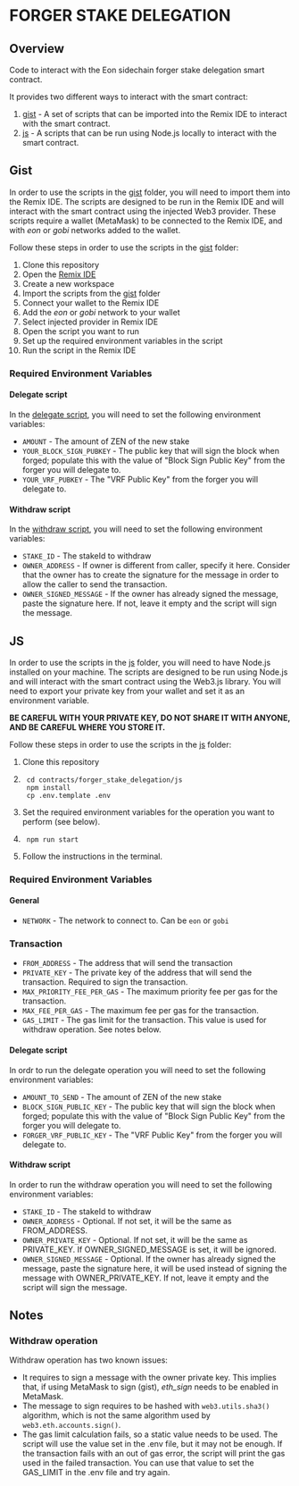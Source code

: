 # FORGER STAKE DELEGATION

## Overview

Code to interact with the Eon sidechain forger stake delegation smart contract.

It provides two different ways to interact with the smart contract:
1. [gist](./gist) - A set of scripts that can be imported into the Remix IDE to interact with the smart contract.
2. [js](./js) - A scripts that can be run using Node.js locally to interact with the smart contract.

## Gist

In order to use the scripts in the [gist](./gist) folder, you will need to import them into the Remix IDE. 
The scripts are designed to be run in the Remix IDE and will interact with the smart contract using the injected Web3 provider.
These scripts require a wallet (MetaMask) to be connected to the Remix IDE, and with _eon_ or _gobi_ networks added to the wallet.

Follow these steps in order to use the scripts in the [gist](./gist) folder:
1. Clone this repository
2. Open the [Remix IDE](https://remix.ethereum.org/)
3. Create a new workspace
4. Import the scripts from the [gist](./gist) folder
5. Connect your wallet to the Remix IDE
6. Add the _eon_ or _gobi_ network to your wallet
7. Select injected provider in Remix IDE
8. Open the script you want to run
9. Set up the required environment variables in the script
10. Run the script in the Remix IDE

### Required Environment Variables

#### Delegate script
In the [delegate script](./gist/delegate.js), you will need to set the following environment variables:
- `AMOUNT` - The amount of ZEN of the new stake
- `YOUR_BLOCK_SIGN_PUBKEY` - The public key that will sign the block when forged; populate this with the value of "Block Sign Public Key" from the forger you will delegate to.
- `YOUR_VRF_PUBKEY` - The "VRF Public Key" from the forger you will delegate to.

#### Withdraw script
In the [withdraw script](./gist/withdraw.js), you will need to set the following environment variables:
- `STAKE_ID` - The stakeId to withdraw
- `OWNER_ADDRESS` - If owner is different from caller, specify it here. Consider that the owner has to create the signature for the message in order to allow the caller to send the transaction.
- `OWNER_SIGNED_MESSAGE` - If the owner has already signed the message, paste the signature here. If not, leave it empty and the script will sign the message.

## JS

In order to use the scripts in the [js](./js) folder, you will need to have Node.js installed on your machine. 
The scripts are designed to be run using Node.js and will interact with the smart contract using the Web3.js library.
You will need to export your private key from your wallet and set it as an environment variable.

**BE CAREFUL WITH YOUR PRIVATE KEY, DO NOT SHARE IT WITH ANYONE, AND BE CAREFUL WHERE YOU STORE IT.**

Follow these steps in order to use the scripts in the [js](./js) folder:
1. Clone this repository
2. ```shell
    cd contracts/forger_stake_delegation/js
    npm install
    cp .env.template .env
    ```
3. Set the required environment variables for the operation you want to perform (see below).
4. ```shell
    npm run start
    ```
5. Follow the instructions in the terminal.

### Required Environment Variables

#### General
- `NETWORK` - The network to connect to. Can be `eon` or `gobi`

### Transaction
- `FROM_ADDRESS` - The address that will send the transaction
- `PRIVATE_KEY` - The private key of the address that will send the transaction. Required to sign the transaction.
- `MAX_PRIORITY_FEE_PER_GAS` - The maximum priority fee per gas for the transaction.
- `MAX_FEE_PER_GAS` - The maximum fee per gas for the transaction.
- `GAS_LIMIT` - The gas limit for the transaction. This value is used for withdraw operation. See notes below.

#### Delegate script
In ordr to run the delegate operation you will need to set the following environment variables:
- `AMOUNT_TO_SEND` - The amount of ZEN of the new stake
- `BLOCK_SIGN_PUBLIC_KEY` - The public key that will sign the block when forged; populate this with the value of "Block Sign Public Key" from the forger you will delegate to.
- `FORGER_VRF_PUBLIC_KEY` - The "VRF Public Key" from the forger you will delegate to.

#### Withdraw script
In order to run the withdraw operation you will need to set the following environment variables:
- `STAKE_ID` - The stakeId to withdraw
- `OWNER_ADDRESS` - Optional. If not set, it will be the same as FROM_ADDRESS.
- `OWNER_PRIVATE_KEY` - Optional. If not set, it will be the same as PRIVATE_KEY. If OWNER_SIGNED_MESSAGE is set, it will be ignored. 
- `OWNER_SIGNED_MESSAGE` - Optional. If the owner has already signed the message, paste the signature here, it will be used instead of signing the message with OWNER_PRIVATE_KEY. If not, leave it empty and the script will sign the message.

## Notes


### Withdraw operation

Withdraw operation has two known issues:

- It requires to sign a message with the owner private key. This implies that, if using MetaMask to sign (gist), _eth_sign_ needs to be enabled in MetaMask.
- The message to sign requires to be hashed with `web3.utils.sha3()` algorithm, which is not the same algorithm used by `web3.eth.accounts.sign()`.
- The gas limit calculation fails, so a static value needs to be used. The script will use the value set in the .env file, but it may not be enough. If the transaction fails with an out of gas error, the script will print the gas used in the failed transaction. You can use that value to set the GAS_LIMIT in the .env file and try again.

